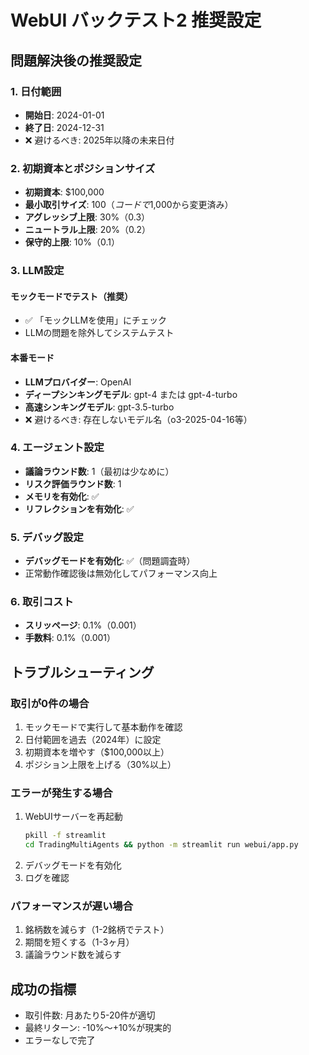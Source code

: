 # WebUI バックテスト2 推奨設定

## 問題解決後の推奨設定

### 1. 日付範囲
- **開始日**: 2024-01-01
- **終了日**: 2024-12-31
- ❌ 避けるべき: 2025年以降の未来日付

### 2. 初期資本とポジションサイズ
- **初期資本**: $100,000
- **最小取引サイズ**: $100（コードで$1,000から変更済み）
- **アグレッシブ上限**: 30%（0.3）
- **ニュートラル上限**: 20%（0.2）
- **保守的上限**: 10%（0.1）

### 3. LLM設定
#### モックモードでテスト（推奨）
- ✅ 「モックLLMを使用」にチェック
- LLMの問題を除外してシステムテスト

#### 本番モード
- **LLMプロバイダー**: OpenAI
- **ディープシンキングモデル**: gpt-4 または gpt-4-turbo
- **高速シンキングモデル**: gpt-3.5-turbo
- ❌ 避けるべき: 存在しないモデル名（o3-2025-04-16等）

### 4. エージェント設定
- **議論ラウンド数**: 1（最初は少なめに）
- **リスク評価ラウンド数**: 1
- **メモリを有効化**: ✅
- **リフレクションを有効化**: ✅

### 5. デバッグ設定
- **デバッグモードを有効化**: ✅（問題調査時）
- 正常動作確認後は無効化してパフォーマンス向上

### 6. 取引コスト
- **スリッページ**: 0.1%（0.001）
- **手数料**: 0.1%（0.001）

## トラブルシューティング

### 取引が0件の場合
1. モックモードで実行して基本動作を確認
2. 日付範囲を過去（2024年）に設定
3. 初期資本を増やす（$100,000以上）
4. ポジション上限を上げる（30%以上）

### エラーが発生する場合
1. WebUIサーバーを再起動
   ```bash
   pkill -f streamlit
   cd TradingMultiAgents && python -m streamlit run webui/app.py
   ```
2. デバッグモードを有効化
3. ログを確認

### パフォーマンスが遅い場合
1. 銘柄数を減らす（1-2銘柄でテスト）
2. 期間を短くする（1-3ヶ月）
3. 議論ラウンド数を減らす

## 成功の指標
- 取引件数: 月あたり5-20件が適切
- 最終リターン: -10%〜+10%が現実的
- エラーなしで完了